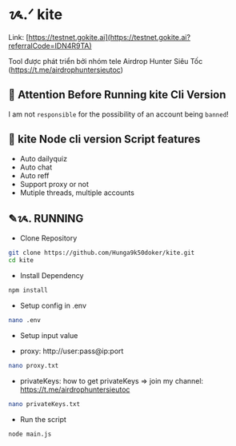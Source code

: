 # ᝰ.ᐟ kite

Link: [https://testnet.gokite.ai](https://testnet.gokite.ai?referralCode=IDN4R9TA)

Tool được phát triển bởi nhóm tele Airdrop Hunter Siêu Tốc (https://t.me/airdrophuntersieutoc)

## 🚨 Attention Before Running kite Cli Version

I am not `responsible` for the possibility of an account being `banned`!

## 📎 kite Node cli version Script features

- Auto dailyquiz
- Auto chat
- Auto reff
- Support proxy or not
- Mutiple threads, multiple accounts

## ✎ᝰ. RUNNING

- Clone Repository

```bash
git clone https://github.com/Hunga9k50doker/kite.git
cd kite
```

- Install Dependency

```bash
npm install
```

- Setup config in .env

```bash
nano .env
```

- Setup input value

* proxy: http://user:pass@ip:port

```bash
nano proxy.txt
```

- privateKeys: how to get privateKeys => join my channel: https://t.me/airdrophuntersieutoc

```bash
nano privateKeys.txt
```

- Run the script

```bash
node main.js
```
